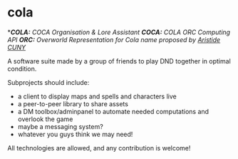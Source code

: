 # cola
****COLA:** COCA Organisation & Lore Assistant
**COCA:** COLA ORC Computing API
**ORC:** Overworld Representation for Cola 
name proposed by [Aristide CUNY](https://github.com/AristideEU)*


A software suite made by a group of friends to play DND together in optimal condition.

Subprojects should include:
- a client to display maps and spells and characters live
- a peer-to-peer library to share assets
- a DM toolbox/adminpanel to automate needed computations and overlook the game
- maybe a messaging system? 
- whatever you guys think we may need!

All technologies are allowed, and any contribution is welcome!

